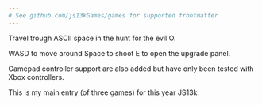 ```yaml
---
# See github.com/js13kGames/games for supported frontmatter
---
```

Travel trough ASCII space in the hunt for the evil O.

WASD to move around
Space to shoot
E to open the upgrade panel.

Gamepad controller support are also added but have only been tested with Xbox controllers.

This is my main entry (of three games) for this year JS13k.